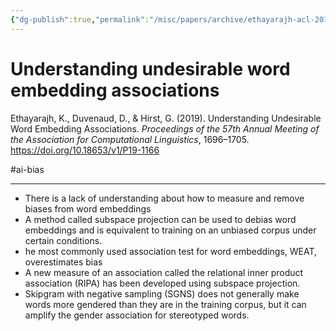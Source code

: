 ```yaml
---
{"dg-publish":true,"permalink":"/misc/papers/archive/ethayarajh-acl-2019/","dgPassFrontmatter":true}
---
```




# Understanding undesirable word embedding associations


Ethayarajh, K., Duvenaud, D., & Hirst, G. (2019). Understanding Undesirable Word Embedding Associations. _Proceedings of the 57th Annual Meeting of the Association for Computational Linguistics_, 1696–1705. https://doi.org/10.18653/v1/P19-1166

#ai-bias

---
- There is a lack of understanding about how to measure and remove biases from word embeddings
- A method called subspace projection can be used to debias word embeddings and is equivalent to training on an unbiased corpus under certain conditions.
-  he most commonly used association test for word embeddings, WEAT, overestimates bias
- A new measure of an association called the relational inner product association (RIPA) has been developed using subspace projection.
- Skipgram with negative sampling (SGNS) does not generally make words more gendered than they are in the training corpus, but it can amplify the gender association for stereotyped words.


